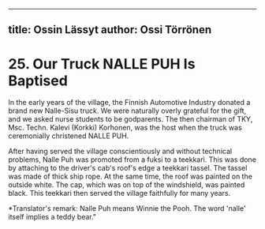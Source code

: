 
---
title: Ossin Lässyt
author: Ossi Törrönen
---

    
# 25. Our Truck NALLE PUH Is Baptised

In the early years of the village, the Finnish Automotive Industry donated a brand new Nalle-Sisu truck. We were naturally overly grateful for the gift, and we asked nurse students to be godparents. The then chairman of TKY, Msc. Techn. Kalevi (Korkki) Korhonen, was the host when the truck was ceremonially christened NALLE PUH.

After having served the village conscientiously and without technical problems, Nalle Puh was promoted from a fuksi to a teekkari. This was done by attaching to the driver's cab's roof's edge a teekkari tassel. The tassel was made of thick ship rope. At the same time, the roof was painted on the outside white. The cap, which was on top of the windshield, was painted black. This teekkari then served the village faithfully for many years.

\*Translator's remark: Nalle Puh means Winnie the Pooh. The word 'nalle' itself implies a teddy bear."
